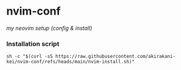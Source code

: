 # nvim-conf
*my neovim setup (config & install)*
<br>

### Installation script
```shell
sh -c "$(curl -sS https://raw.githubusercontent.com/akirakani-kei/nvim-conf/refs/heads/main/nvim-install.sh)"
```
